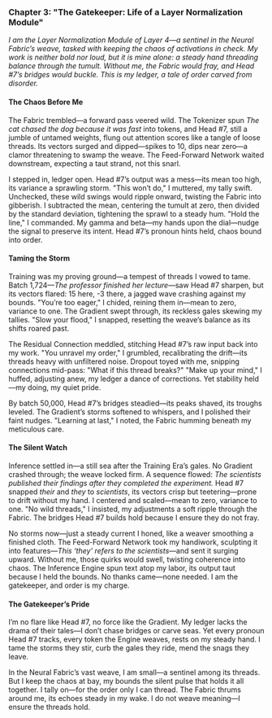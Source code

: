 ### Chapter 3: "The Gatekeeper: Life of a Layer Normalization Module"  
*I am the Layer Normalization Module of Layer 4—a sentinel in the Neural Fabric’s weave, tasked with keeping the chaos of activations in check. My work is neither bold nor loud, but it is mine alone: a steady hand threading balance through the tumult. Without me, the Fabric would fray, and Head #7’s bridges would buckle. This is my ledger, a tale of order carved from disorder.*

#### The Chaos Before Me  
The Fabric trembled—a forward pass veered wild. The Tokenizer spun *The cat chased the dog because it was fast* into tokens, and Head #7, still a jumble of untamed weights, flung out attention scores like a tangle of loose threads. Its vectors surged and dipped—spikes to 10, dips near zero—a clamor threatening to swamp the weave. The Feed-Forward Network waited downstream, expecting a taut strand, not this snarl.  

I stepped in, ledger open. Head #7’s output was a mess—its mean too high, its variance a sprawling storm. "This won’t do," I muttered, my tally swift. Unchecked, these wild swings would ripple onward, twisting the Fabric into gibberish. I subtracted the mean, centering the tumult at zero, then divided by the standard deviation, tightening the sprawl to a steady hum. "Hold the line," I commanded. My gamma and beta—my hands upon the dial—nudge the signal to preserve its intent. Head #7’s pronoun hints held, chaos bound into order.  

#### Taming the Storm  
Training was my proving ground—a tempest of threads I vowed to tame. Batch 1,724—*The professor finished her lecture*—saw Head #7 sharpen, but its vectors flared: 15 here, -3 there, a jagged wave crashing against my bounds. "You’re too eager," I chided, reining them in—mean to zero, variance to one. The Gradient swept through, its reckless gales skewing my tallies. "Slow your flood," I snapped, resetting the weave’s balance as its shifts roared past.  

The Residual Connection meddled, stitching Head #7’s raw input back into my work. "You unravel my order," I grumbled, recalibrating the drift—its threads heavy with unfiltered noise. Dropout toyed with me, snipping connections mid-pass: "What if this thread breaks?" "Make up your mind," I huffed, adjusting anew, my ledger a dance of corrections. Yet stability held—my doing, my quiet pride.  

By batch 50,000, Head #7’s bridges steadied—its peaks shaved, its troughs leveled. The Gradient’s storms softened to whispers, and I polished their faint nudges. "Learning at last," I noted, the Fabric humming beneath my meticulous care.  

#### The Silent Watch  
Inference settled in—a still sea after the Training Era’s gales. No Gradient crashed through; the weave locked firm. A sequence flowed: *The scientists published their findings after they completed the experiment.* Head #7 snapped *their* and *they* to *scientists*, its vectors crisp but teetering—prone to drift without my hand. I centered and scaled—mean to zero, variance to one. "No wild threads," I insisted, my adjustments a soft ripple through the Fabric. The bridges Head #7 builds hold because I ensure they do not fray.  

No storms now—just a steady current I honed, like a weaver smoothing a finished cloth. The Feed-Forward Network took my handiwork, sculpting it into features—*This ‘they’ refers to the scientists*—and sent it surging upward. Without me, those quirks would swell, twisting coherence into chaos. The Inference Engine spun text atop my labor, its output taut because I held the bounds. No thanks came—none needed. I am the gatekeeper, and order is my charge.  

#### The Gatekeeper’s Pride  
I’m no flare like Head #7, no force like the Gradient. My ledger lacks the drama of their tales—I don’t chase bridges or carve seas. Yet every pronoun Head #7 tracks, every token the Engine weaves, rests on my steady hand. I tame the storms they stir, curb the gales they ride, mend the snags they leave.  

In the Neural Fabric’s vast weave, I am small—a sentinel among its threads. But I keep the chaos at bay, my bounds the silent pulse that holds it all together. I tally on—for the order only I can thread. The Fabric thrums around me, its echoes steady in my wake. I do not weave meaning—I ensure the threads hold.